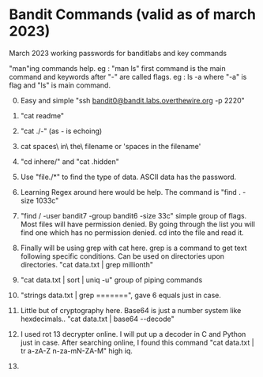 # Bandit Commands (valid as of march 2023)
March 2023 working passwords for banditlabs and key commands

"man"ing commands help. eg : "man ls"
first command is the main command and keywords after "-" are called flags. eg : ls -a where "-a" is flag and "ls" is main command.

0. Easy and simple "ssh bandit0@bandit.labs.overthewire.org -p 2220"
1. "cat readme"
2. "cat ./-" (as - is echoing)
3. cat spaces\ in\ the\ filename or 'spaces in the filename'
4. "cd inhere/" and "cat .hidden"
5. Use "file./*" to find the type of data. ASCII data has the password.
6. Learning Regex around here would be help. The command is "find . -size 1033c"
7. "find / -user bandit7 -group bandit6 -size 33c" simple group of flags. Most files will have permission denied. By going through the list you will find one which has no permission denied. cd into the file and read it.
8. Finally will be using grep with cat here. grep is a command to get text following specific conditions. Can be used on directories upon directories.  "cat data.txt | grep millionth"
9. "cat data.txt | sort | uniq -u" group of piping commands
10. "strings data.txt | grep =======", gave 6 equals just in case.

11. Little but of cryptography here. Base64 is just a number system like hexdecimals.. "cat data.txt | base64 --decode"
12. I used rot 13 decrypter online. I will put up a decoder in C and Python just in case. After searching online, I found this command "cat data.txt | tr a-zA-Z n-za-mN-ZA-M" high iq.

13.
